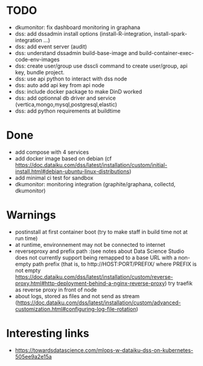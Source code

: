 # TODO
* dkumonitor: fix dashboard monitoring in graphana
* dss: add dssadmin install options (install-R-integration, install-spark-integration ...)
* dss: add event server (audit)
* dss: understand dssadmin build-base-image and build-container-exec-code-env-images 
* dss: create user/group use dsscli command to create user/group, api key, bundle project.
* dss: use api python to interact with dss node
* dss: auto add api key from api node
* dss: include docker package to make DinD  worked
* dss: add optionnal db driver and service (vertica,mongo,mysql,postgresql,elastic)
* dss: add python requirements at buildtime
# Done
* add compose with 4 services
* add docker image based on debian (cf https://doc.dataiku.com/dss/latest/installation/custom/initial-install.html#debian-ubuntu-linux-distributions)
* add minimal ci test for sandbox
* dkumonitor: monitoring integration (graphite/graphana, collectd, dkumonitor)

# Warnings
* postinstall at first container boot (try to make staff in build time not at run time)
* at runtime, environnement may not be connected to internet 
* reverseproxy and prefix path :(see notes about Data Science Studio does not currently support being remapped to a base URL with a non-empty path prefix (that is, to http://HOST:PORT/PREFIX/ where PREFIX is not empty  https://doc.dataiku.com/dss/latest/installation/custom/reverse-proxy.html#http-deployment-behind-a-nginx-reverse-proxy)   try traefik as reverse proxy in front of node 
* about logs, stored as files and not send as stream (https://doc.dataiku.com/dss/latest/installation/custom/advanced-customization.html#configuring-log-file-rotation)

# Interesting links
* https://towardsdatascience.com/mlops-w-dataiku-dss-on-kubernetes-505ee9a2e15a
